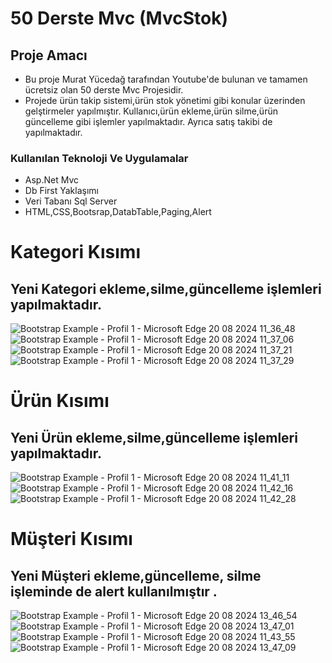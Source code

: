 # 50 Derste Mvc (MvcStok)

## Proje Amacı
* Bu proje Murat Yücedağ tarafından Youtube'de bulunan ve tamamen ücretsiz olan  50 derste Mvc Projesidir.
* Projede ürün takip sistemi,ürün stok yönetimi gibi konular üzerinden gelştirmeler yapılmıştır. Kullanıcı,ürün ekleme,ürün silme,ürün güncelleme gibi işlemler yapılmaktadır. Ayrıca satış takibi de yapılmaktadır.


### Kullanılan Teknoloji Ve Uygulamalar
* Asp.Net Mvc
* Db First Yaklaşımı 
* Veri Tabanı  Sql Server
* HTML,CSS,Bootsrap,DatabTable,Paging,Alert


# Kategori Kısımı
## Yeni Kategori ekleme,silme,güncelleme işlemleri yapılmaktadır.
![Bootstrap Example - Profil 1 - Microsoft​ Edge 20 08 2024 11_36_48](https://github.com/user-attachments/assets/8cab2515-680c-48ae-9929-2a2d681e1174) <br/>
![Bootstrap Example - Profil 1 - Microsoft​ Edge 20 08 2024 11_37_06](https://github.com/user-attachments/assets/74eb6e67-2d8b-489e-8925-2f75e4cc9303)<br/>
![Bootstrap Example - Profil 1 - Microsoft​ Edge 20 08 2024 11_37_21](https://github.com/user-attachments/assets/fe59ae3b-a66e-4388-8860-1e8497d8bfa6)<br/>
![Bootstrap Example - Profil 1 - Microsoft​ Edge 20 08 2024 11_37_29](https://github.com/user-attachments/assets/e624abe0-7649-4ca8-a98f-fcbdb4ec9964)<br/>


# Ürün Kısımı
## Yeni Ürün ekleme,silme,güncelleme işlemleri yapılmaktadır.
![Bootstrap Example - Profil 1 - Microsoft​ Edge 20 08 2024 11_41_11](https://github.com/user-attachments/assets/633a9872-b041-42f0-853a-d8198b7d05e4)
![Bootstrap Example - Profil 1 - Microsoft​ Edge 20 08 2024 11_42_16](https://github.com/user-attachments/assets/59550dbb-1341-442f-a37e-08d16139c2ce)
![Bootstrap Example - Profil 1 - Microsoft​ Edge 20 08 2024 11_42_28](https://github.com/user-attachments/assets/d1eae7c9-1c70-48d8-80f6-8ac09545fc0b)

# Müşteri Kısımı
## Yeni Müşteri ekleme,güncelleme, silme işleminde de alert kullanılmıştır .

![Bootstrap Example - Profil 1 - Microsoft​ Edge 20 08 2024 13_46_54](https://github.com/user-attachments/assets/f7d868ce-8bb3-486d-a39d-5978e0da67f5)
![Bootstrap Example - Profil 1 - Microsoft​ Edge 20 08 2024 13_47_01](https://github.com/user-attachments/assets/abaed95d-c8fa-42c2-9337-227cc2eb0d93)
![Bootstrap Example - Profil 1 - Microsoft​ Edge 20 08 2024 11_43_55](https://github.com/user-attachments/assets/cb233316-44ac-47fe-bb49-ae50646d1d48)
![Bootstrap Example - Profil 1 - Microsoft​ Edge 20 08 2024 13_47_09](https://github.com/user-attachments/assets/d71c69e1-712c-454f-b101-d19a9f5b0bcc)


